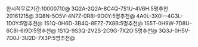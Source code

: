 한시적무료기간:10000710@
3Q2A-2Q2A-8C4Q-7S1U-4V6H:5명추천20161215@
3Q8N-5O5V-4N7Z-0R8I-9O0Y:5명추천@
4A0L-3X0I--4G3L-1D0Y:5명추천@
1S1Q-0H6D-3B4Q-8E7Z-7X8B:5명추천@
1S5T-0H9W-7D8U-6C8I-6I9D:5명추천@
1S1Q-9S3Q-2V2S-2C9G-7X2O:5명추천@
3Q3J-0H5V-7D0J-3U2D-7X3P:5명추천@
